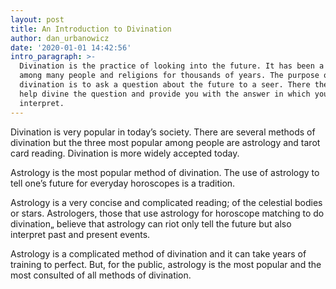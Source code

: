 ```yaml
---
layout: post
title: An Introduction to Divination
author: dan_urbanowicz
date: '2020-01-01 14:42:56'
intro_paragraph: >-
  Divination is the practice of looking into the future. It has been a belief
  among many people and religions for thousands of years. The purpose of
  divination is to ask a question about the future to a seer. There they will
  help divine the question and provide you with the answer in which you must
  interpret.
---
```

Divination is very popular in today’s society. There are several methods of divination but the three most popular among people are astrology and tarot card reading. Divination is more widely accepted today.

Astrology is the most popular method of divination. The use of astrology to tell one’s future for everyday horoscopes is a tradition.

Astrology is a very concise and complicated reading; of the celestial bodies or stars. Astrologers, those that use astrology for horoscope matching to do divination„ believe that astrology can riot only tell the future but also interpret past and present events.

Astrology is a complicated method of divination and it can take years of training to perfect. But, for the public, astrology is the most popular and the most consulted of all methods of divination.
